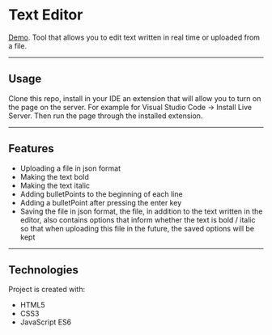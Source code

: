 # Text Editor

[Demo](https://texteditor-73afb.web.app/). Tool that allows you to edit text written in real time or uploaded from a file.

---

## Usage

Clone this repo, install in your IDE an extension that will allow you to turn on the page on the server.
For example for Visual Studio Code -> Install Live Server. Then run the page through the installed extension.

---

## Features

- Uploading a file in json format
- Making the text bold
- Making the text italic
- Adding bulletPoints to the beginning of each line
- Adding a bulletPoint after pressing the enter key
- Saving the file in json format, the file, in addition to the text written in the editor, also contains options that inform whether the text is bold / italic so that when uploading this file in the future, the saved options will be kept

---

## Technologies

Project is created with:

- HTML5
- CSS3
- JavaScript ES6
